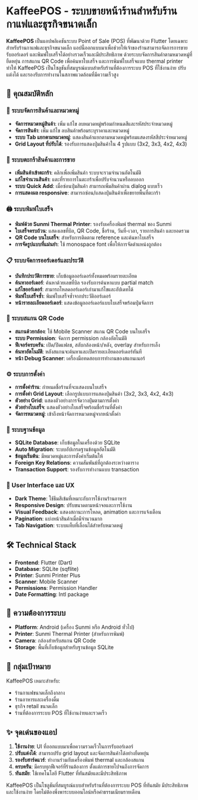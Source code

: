 # KaffeePOS - ระบบขายหน้าร้านสำหรับร้านกาแฟและธุรกิจขนาดเล็ก

**KaffeePOS** เป็นแอปพลิเคชันระบบ Point of Sale (POS) ที่พัฒนาด้วย Flutter โดยเฉพาะสำหรับร้านกาแฟและธุรกิจขนาดเล็ก แอปนี้ออกแบบมาเพื่อช่วยให้เจ้าของร้านสามารถจัดการการขาย รับออร์เดอร์ และพิมพ์ใบเสร็จได้อย่างรวดเร็วและมีประสิทธิภาพ ด้วยระบบจัดการสินค้าตามหมวดหมู่ที่ยืดหยุ่น การสแกน QR Code เพื่อค้นหาใบเสร็จ และการพิมพ์ใบเสร็จแบบ thermal printer ทำให้ KaffeePOS เป็นโซลูชันที่สมบูรณ์แบบสำหรับร้านที่ต้องการระบบ POS ที่ใช้งานง่าย ปรับแต่งได้ และรองรับการทำงานในสภาพแวดล้อมที่มีความเร็วสูง

## 🚀 คุณสมบัติหลัก

### 📱 ระบบจัดการสินค้าและหมวดหมู่
- **จัดการหมวดหมู่สินค้า**: เพิ่ม แก้ไข ลบหมวดหมู่พร้อมกำหนดสีและรหัสประจำหมวดหมู่
- **จัดการสินค้า**: เพิ่ม แก้ไข ลบสินค้าพร้อมระบุราคาและหมวดหมู่
- **ระบบ Tab แยกตามหมวดหมู่**: แสดงสินค้าแยกตามหมวดหมู่พร้อมแสดงรหัสสีประจำหมวดหมู่
- **Grid Layout ที่ปรับได้**: รองรับการแสดงปุ่มสินค้าใน 4 รูปแบบ (3x2, 3x3, 4x2, 4x3)

### 🛒 ระบบตะกร้าสินค้าและการขาย
- **เพิ่มสินค้าเข้าตะกร้า**: คลิกเพื่อเพิ่มสินค้า ระบบจะรวมจำนวนอัตโนมัติ
- **แก้ไขจำนวนสินค้า**: แตะที่รายการในตะกร้าเพื่อปรับจำนวนหรือลบออก
- **ระบบ Quick Add**: เมื่อซ่อนปุ่มสินค้า สามารถเพิ่มสินค้าผ่าน dialog แบบเร็ว
- **การแสดงผล responsive**: สามารถซ่อน/แสดงปุ่มสินค้าเพื่อขยายพื้นที่ตะกร้า

### 🖨️ ระบบพิมพ์ใบเสร็จ
- **พิมพ์ด้วย Sunmi Thermal Printer**: รองรับเครื่องพิมพ์ thermal ของ Sunmi
- **ใบเสร็จครบถ้วน**: แสดงเลขที่บิล, QR Code, ชื่อร้าน, วันที่-เวลา, รายการสินค้า และยอดรวม
- **QR Code บนใบเสร็จ**: สำหรับการติดตาม reference และค้นหาใบเสร็จ
- **การจัดรูปแบบที่แม่นยำ**: ใช้ monospace font เพื่อให้การจัดตำแหน่งถูกต้อง

### 📋 ระบบจัดการออร์เดอร์และประวัติ
- **บันทึกประวัติการขาย**: เก็บข้อมูลออร์เดอร์ทั้งหมดพร้อมรายละเอียด
- **ค้นหาออร์เดอร์**: ค้นหาด้วยเลขที่บิล รองรับการค้นหาแบบ partial match
- **แก้ไขออร์เดอร์**: สามารถโหลดออร์เดอร์เก่ามาแก้ไขและอัปเดทได้
- **พิมพ์ใบเสร็จซ้ำ**: พิมพ์ใบเสร็จซ้ำจากประวัติออร์เดอร์
- **หน้ารายละเอียดออร์เดอร์**: แสดงข้อมูลออร์เดอร์แบบใบเสร็จพร้อมปุ่มจัดการ

### 📸 ระบบสแกน QR Code
- **สแกนด้วยกล้อง**: ใช้ Mobile Scanner สแกน QR Code บนใบเสร็จ
- **ระบบ Permission**: จัดการ permission กล้องอัตโนมัติ
- **ฟีเจอร์ครบครัน**: เปิด/ปิดแฟลช, สลับกล้องหน้า/หลัง, overlay สำหรับการเล็ง
- **ค้นหาอัตโนมัติ**: หลังสแกนจะค้นหาและเปิดรายละเอียดออร์เดอร์ทันที
- **หน้า Debug Scanner**: เครื่องมือทดสอบการทำงานของสแกนเนอร์

### ⚙️ ระบบการตั้งค่า
- **การตั้งค่าร้าน**: กำหนดชื่อร้านที่จะแสดงบนใบเสร็จ
- **การตั้งค่า Grid Layout**: เลือกรูปแบบการแสดงปุ่มสินค้า (3x2, 3x3, 4x2, 4x3)
- **ตัวอย่าง Grid**: แสดงตัวอย่างการจัดวางปุ่มตามการตั้งค่า
- **ตัวอย่างใบเสร็จ**: แสดงตัวอย่างใบเสร็จพร้อมชื่อร้านที่ตั้งค่า
- **จัดการหมวดหมู่**: เข้าถึงหน้าจัดการหมวดหมู่จากหน้าตั้งค่า

### 💾 ระบบฐานข้อมูล
- **SQLite Database**: เก็บข้อมูลในเครื่องด้วย SQLite
- **Auto Migration**: ระบบอัปเกรดฐานข้อมูลอัตโนมัติ
- **ข้อมูลเริ่มต้น**: มีหมวดหมู่และการตั้งค่าเริ่มต้นให้
- **Foreign Key Relations**: ความสัมพันธ์ที่ถูกต้องระหว่างตาราง
- **Transaction Support**: รองรับการทำงานแบบ transaction

### 🎨 User Interface และ UX
- **Dark Theme**: ใช้ธีมสีเข้มที่เหมาะกับการใช้งานร้านอาหาร
- **Responsive Design**: ปรับขนาดตามหน้าจอและการใช้งาน
- **Visual Feedback**: แสดงสถานะการโหลด, animation และการแจ้งเตือน
- **Pagination**: แบ่งหน้าสินค้าเมื่อมีจำนวนมาก
- **Tab Navigation**: ระบบแท็บที่เลื่อนได้สำหรับหมวดหมู่

## 🛠️ Technical Stack

- **Frontend**: Flutter (Dart)
- **Database**: SQLite (sqflite)
- **Printer**: Sunmi Printer Plus
- **Scanner**: Mobile Scanner
- **Permissions**: Permission Handler
- **Date Formatting**: Intl package

## 📱 ความต้องการระบบ

- **Platform**: Android (เครื่อง Sunmi หรือ Android ทั่วไป)
- **Printer**: Sunmi Thermal Printer (สำหรับการพิมพ์)
- **Camera**: กล้องสำหรับสแกน QR Code
- **Storage**: พื้นที่เก็บข้อมูลสำหรับฐานข้อมูล SQLite

## 🎯 กลุ่มเป้าหมาย

KaffeePOS เหมาะสำหรับ:
- ร้านกาแฟขนาดเล็กถึงกลาง
- ร้านอาหารและเครื่องดื่ม
- ธุรกิจ retail ขนาดเล็ก
- ร้านที่ต้องการระบบ POS ที่ใช้งานง่ายและรวดเร็ว

## ✨ จุดเด่นของแอป

1. **ใช้งานง่าย**: UI ที่ออกแบบมาเพื่อความรวดเร็วในการรับออร์เดอร์
2. **ปรับแต่งได้**: สามารถปรับ grid layout และจัดการสินค้าได้อย่างยืดหยุ่น
3. **รองรับฮาร์ดแวร์**: ทำงานร่วมกับเครื่องพิมพ์ thermal และกล้องสแกน
4. **ครบครัน**: มีครบทุกฟีเจอร์ที่ร้านต้องการ ตั้งแต่การขายไปจนถึงการจัดการ
5. **ทันสมัย**: ใช้เทคโนโลยี Flutter ที่ทันสมัยและมีประสิทธิภาพ

KaffeePOS เป็นโซลูชันที่สมบูรณ์แบบสำหรับร้านที่ต้องการระบบ POS ที่ทันสมัย มีประสิทธิภาพ และใช้งานง่าย โดยไม่ต้องพึ่งพาระบบออนไลน์หรือค่าธรรมเนียมรายเดือน
